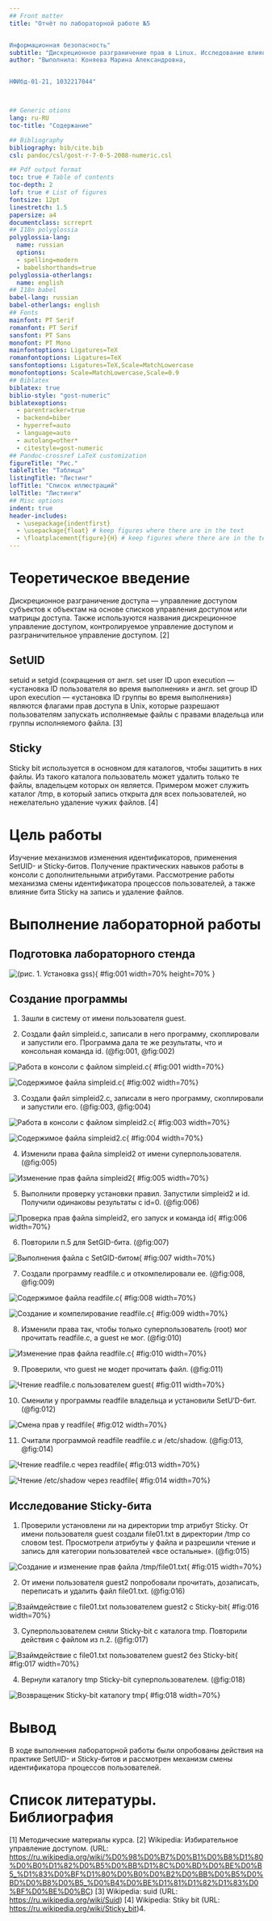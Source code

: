 ```yaml
---
## Front matter
title: "Отчёт по лабораторной работе №5


Информационная безопасность"
subtitle: "Дискреционное разграничение прав в Linux. Исследование влияния дополнительных атрибутов"
author: "Выполнила: Коняева Марина Александровна, 


НФИбд-01-21, 1032217044"



## Generic otions
lang: ru-RU
toc-title: "Содержание"

## Bibliography
bibliography: bib/cite.bib
csl: pandoc/csl/gost-r-7-0-5-2008-numeric.csl

## Pdf output format
toc: true # Table of contents
toc-depth: 2
lof: true # List of figures
fontsize: 12pt
linestretch: 1.5
papersize: a4
documentclass: scrreprt
## I18n polyglossia
polyglossia-lang:
  name: russian
  options:
  - spelling=modern
  - babelshorthands=true
polyglossia-otherlangs:
  name: english
## I18n babel
babel-lang: russian
babel-otherlangs: english
## Fonts
mainfont: PT Serif
romanfont: PT Serif
sansfont: PT Sans
monofont: PT Mono
mainfontoptions: Ligatures=TeX
romanfontoptions: Ligatures=TeX
sansfontoptions: Ligatures=TeX,Scale=MatchLowercase
monofontoptions: Scale=MatchLowercase,Scale=0.9
## Biblatex
biblatex: true
biblio-style: "gost-numeric"
biblatexoptions:
  - parentracker=true
  - backend=biber
  - hyperref=auto
  - language=auto
  - autolang=other*
  - citestyle=gost-numeric
## Pandoc-crossref LaTeX customization
figureTitle: "Рис."
tableTitle: "Таблица"
listingTitle: "Листинг"
lofTitle: "Список иллюстраций"
lolTitle: "Листинги"
## Misc options
indent: true
header-includes:
  - \usepackage{indentfirst}
  - \usepackage{float} # keep figures where there are in the text
  - \floatplacement{figure}{H} # keep figures where there are in the text
---
```


# Теоретическое введение

Дискреционное разграничение доступа — управление доступом субъектов к объектам на основе списков управления доступом или матрицы доступа. Также используются названия дискреционное управление доступом, контролируемое управление доступом и разграничительное управление доступом. [2]

## SetUID

setuid и setgid (сокращения от англ. set user ID upon execution — «установка ID пользователя во время выполнения» и англ. set group ID upon execution — «установка ID группы во время выполнения») являются флагами прав доступа в Unix, которые разрешают пользователям запускать исполняемые файлы с правами владельца или группы исполняемого файла.  [3]

## Sticky

Sticky bit используется в основном для каталогов, чтобы защитить в них файлы. Из такого каталога пользователь может удалить только те файлы, владельцем которых он является. Примером может служить каталог /tmp, в который запись открыта для всех пользователей, но нежелательно удаление чужих файлов. [4]


# Цель работы

Изучение механизмов изменения идентификаторов, применения SetUID- и Sticky-битов. Получение практических навыков работы в консоли с дополнительными атрибутами. Рассмотрение работы механизма смены идентификатора процессов пользователей, а также влияние бита Sticky на запись и удаление файлов.

# Выполнение лабораторной работы

## Подготовка лабораторного стенда

![(рис. 1. Установка gss)](image/0.PNG){ #fig:001 width=70% height=70% }

## Создание программы

1. Зашли в систему от имени пользователя guest.

2. Создали файл simpleid.c, записали в него программу, скоплировали и запустили его. Программа дала те же результаты, что и консольная команда id. (@fig:001, @fig:002)

![Работа в консоли с файлом simpleid.c](image/1.png){ #fig:001 width=70%}

![Содержимое файла simpleid.c](image/2.png){ #fig:002 width=70%}

3. Создали файл simpleid2.c, записали в него программу, скоплировали и запустили его. (@fig:003, @fig:004)

![Работа в консоли с файлом simpleid2.c](image/3.png){ #fig:003 width=70%}

![Содержимое файла simpleid2.c](image/4.png){ #fig:004 width=70%}

4. Изменили права файла simpleid2 от имени суперпользователя. (@fig:005)

![Изменение прав файла simpleid2](image/5.png){ #fig:005 width=70%}

5. Выполнили проверку установки правил. Запустили simpleid2 и id. Получили одинаковы результаты с id=0. (@fig:006)

![Проверка прав файла simpleid2, его запуск и команда id](image/6.png){ #fig:006 width=70%}

6. Повторили п.5 для SetGID-бита. (@fig:007)

![Выполнения файла с SetGID-битом](image/.png){ #fig:007 width=70%}

7. Создали программу readfile.c и откомпелировали ее. (@fig:008, @fig:009)

![Содержимое файла readfile.c](image/8.png){ #fig:008 width=70%}

![Создание и компелирование readfile.c](image/9.png){ #fig:009 width=70%}

8. Изменили права так, чтобы только суперпользователь (root) мог прочитать readfile.c, a guest не мог. (@fig:010)

![Изменение прав файла readfile.c](image/10.png){ #fig:010 width=70%}

9. Проверили, что guest не модет прочитать файл. (@fig:011)

![Чтение readfile.c пользователем guest](image/11.png){ #fig:011 width=70%}

10. Сменили у программы readfile владельца и установили SetU’D-бит. (@fig:012)

![Смена прав у readfile](image/12.png){ #fig:012 width=70%}

11. Считали программой readfile readfile.c и /etc/shadow. (@fig:013, @fig:014)

![Чтение readfile.c через readfile](image/13.png){ #fig:013 width=70%}

![Чтение /etc/shadow через readfile](image/14.png){ #fig:014 width=70%}

## Исследование Sticky-бита

1. Проверили установлени ли на директории tmp атрибут Sticky. От имени пользователя guest создали file01.txt в директории /tmp  со словом test. Просмотрели атрибуты у файла и разрешили чтение и запись для категории пользователей «все остальные». (@fig:015)

![Создание и изменение прав файла /tmp/file01.txt](image/15.png){ #fig:015 width=70%}

2. От имени пользователя guest2 попробовали прочитать, дозаписать, переписать и удалить файл file01.txt. (@fig:016)

![Взаймдействие с file01.txt пользователем guest2 c Sticky-bit](image/16.png){ #fig:016 width=70%}

3. Суперпользователем сняли Sticky-bit с каталога tmp. Повторили действия с файлом из п.2. (@fig:017)

![Взаймдействие с file01.txt пользователем guest2 без Sticky-bit](image/17.png){ #fig:017 width=70%}

4. Вернули каталогу tmp Sticky-bit суперпользователем. (@fig:018)

![Возвращеник Sticky-bit каталогу tmp](image/18.png){ #fig:018 width=70%}

# Вывод

В ходе выполнения лабораторной работы были опробованы действия на практике SetUID- и Sticky-битов и рассмотрен механизм смены идентификатора процессов пользователей.

# Список литературы. Библиография

[1] Методические материалы курса.
[2] Wikipedia: Избирательное управление доступом. (URL: https://ru.wikipedia.org/wiki/%D0%98%D0%B7%D0%B1%D0%B8%D1%80%D0%B0%D1%82%D0%B5%D0%BB%D1%8C%D0%BD%D0%BE%D0%B5_%D1%83%D0%BF%D1%80%D0%B0%D0%B2%D0%BB%D0%B5%D0%BD%D0%B8%D0%B5_%D0%B4%D0%BE%D1%81%D1%82%D1%83%D0%BF%D0%BE%D0%BC)
[3] Wikipedia: suid (URL: https://ru.wikipedia.org/wiki/Suid)
[4] Wikipedia: Stiky bit (URL: https://ru.wikipedia.org/wiki/Sticky_bit)4. 